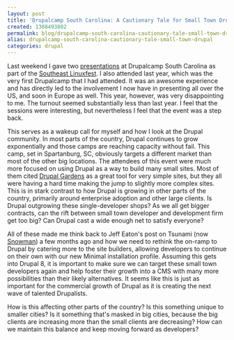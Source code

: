 ```yaml
---
layout: post
title: 'Drupalcamp South Carolina: A Cautionary Tale for Small Town Drupal?'
created: 1308493802
permalink: blog/drupalcamp-south-carolina-cautionary-tale-small-town-drupal
alias: drupalcamp-south-carolina-cautionary-tale-small-town-drupal
categories: drupal
---
```

Last weekend I gave two [presentations](/presentations.html) at Drupalcamp South Carolina as part of the [Southeast Linuxfest](http://www.southeastlinuxfest.org/). I also attended last year, which was the very first Drupalcamp that I had attended. It was an awesome experience and has directly led to the involvement I now have in presenting all over the US, and soon in Europe as well. This year, however, was very disappointing to me. The turnout seemed substantially less than last year. I feel that the sessions were interesting, but nevertheless I feel that the event was a step back.

This serves as a wakeup call for myself and how I look at the Drupal community. In most parts of the country, Drupal continues to grow exponentially and those camps are reaching capacity without fail. This camp, set in Spartanburg, SC, obviously targets a different market than most of the other big locations. The attendees of this event were much more focused on using Drupal as a way to build many small sites. Most of them cited [Drupal Gardens](http://www.drupalgardens.com/) as a great tool for very simple sites, but they all were having a hard time making the jump to slightly more complex sites. This is in stark contrast to how Drupal is growing in other parts of the country, primarily around enterprise adoption and other large clients. Is Drupal outgrowing these single-developer shops? As we all get bigger contracts, can the rift between small town developer and development firm get too big? Can Drupal cast a wide enough net to satisfy everyone?

All of these made me think back to Jeff Eaton's post on Tsunami (now [Snowman](http://groups.drupal.org/snowman)) a few months ago and how we need to rethink the on-ramp to Drupal by catering more to the site builders, allowing developers to continue on their own with our new Minimal installation profile. Assuming this gets into Drupal 8, it is important to make sure we can target these small town developers again and help foster their growth into a CMS with many more possibilities than their likely alternatives. It seems like this is just as important for the commercial growth of Drupal as it is creating the next wave of talented Drupalists.

How is this affecting other parts of the country? Is this something unique to smaller cities? Is it something that's masked in big cities, because the big clients are increasing more than the small clients are decreasing? How can we maintain this balance and keep moving forward as developers?
